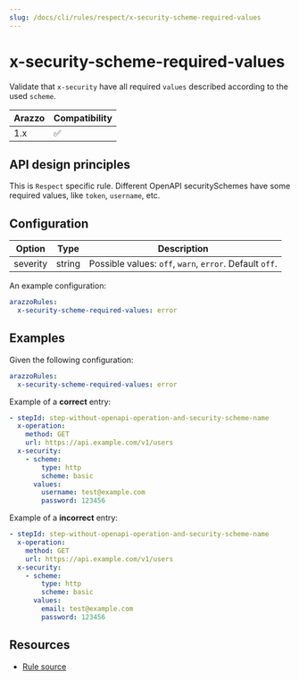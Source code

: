 ```yaml
---
slug: /docs/cli/rules/respect/x-security-scheme-required-values
---
```


# x-security-scheme-required-values

Validate that `x-security` have all required `values` described according to the used `scheme`.

| Arazzo | Compatibility |
| ------ | ------------- |
| 1.x    | ✅            |

## API design principles

This is `Respect` specific rule.
Different OpenAPI securitySchemes have some required values, like `token`, `username`, etc.

## Configuration

| Option   | Type   | Description                                             |
| -------- | ------ | ------------------------------------------------------- |
| severity | string | Possible values: `off`, `warn`, `error`. Default `off`. |

An example configuration:

```yaml
arazzoRules:
  x-security-scheme-required-values: error
```

## Examples

Given the following configuration:

```yaml
arazzoRules:
  x-security-scheme-required-values: error
```

Example of a **correct** entry:

```yaml
- stepId: step-without-openapi-operation-and-security-scheme-name
  x-operation:
    method: GET
    url: https://api.example.com/v1/users
  x-security:
    - scheme:
        type: http
        scheme: basic
      values:
        username: test@example.com
        password: 123456
```

Example of a **incorrect** entry:

```yaml
- stepId: step-without-openapi-operation-and-security-scheme-name
  x-operation:
    method: GET
    url: https://api.example.com/v1/users
  x-security:
    - scheme:
        type: http
        scheme: basic
      values:
        email: test@example.com
        password: 123456
```

## Resources

- [Rule source](https://github.com/Redocly/redocly-cli/blob/main/packages/core/src/rules/respect/x-security-scheme-required-values.ts)
